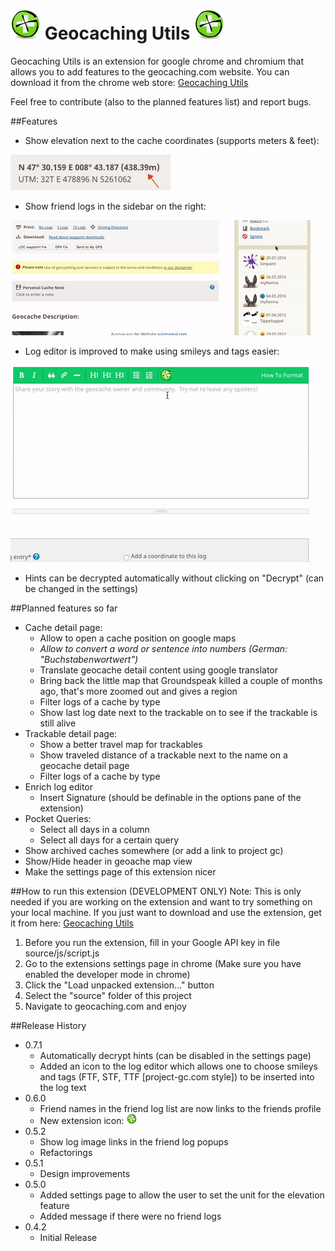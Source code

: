 # ![image of elevation feature](source/img/appIcon48.png "Elevation Feature") Geocaching Utils ![image of elevation feature](source/img/appIcon48.png "Elevation Feature") 
Geocaching Utils is an extension for google chrome and chromium that allows you to add features to the geocaching.com website. You can download it from the chrome web store: [Geocaching Utils](https://chrome.google.com/webstore/detail/geocaching-utils/aiddapoflafkbecobkoiakgagaijacaa)


Feel free to contribute (also to the planned features list) and report bugs.

##Features
- Show elevation next to the cache coordinates (supports meters & feet):

![image of elevation feature](readmeRcs/ElevationFeature.png
 "Elevation Feature")
 
- Show friend logs in the sidebar on the right: 

![image of friend list feature](readmeRcs/FriendListFeature.gif
 "Friend List Feature")

- Log editor is improved to make using smileys and tags easier:

![image of friend list feature](readmeRcs/EditorEnhancementFeature.gif
 "Editor Enhancement Feature")

- Hints can be decrypted automatically without clicking on "Decrypt" (can be changed in the settings) 
 
##Planned features so far
- Cache detail page:
	- Allow to open a cache position on google maps
	- *Allow to convert a word or sentence into numbers (German: "Buchstabenwortwert")*
	- Translate geocache detail content using google translator
	- Bring back the little map that Groundspeak killed a couple of months ago, that's more zoomed out and gives a region
	- Filter logs of a cache by type
	- Show last log date next to the trackable on to see if the trackable is still alive
- Trackable detail page:
	- Show a better travel map for trackables
	- Show traveled distance of a trackable next to the name on a geocache detail page
	- Filter logs of a cache by type
- Enrich log editor
	- Insert Signature (should be definable in the options pane of the extension)
- Pocket Queries:
	- Select all days in a column
	- Select all days for a certain query
- Show archived caches somewhere (or add a link to project gc)
- Show/Hide header in geoache map view
- Make the settings page of this extension nicer

##How to run this extension (DEVELOPMENT ONLY)
Note: This is only needed if you are working on the extension and want to try something on your local machine. If you just want to download and use the extension, get it from here: [Geocaching Utils](https://chrome.google.com/webstore/detail/geocaching-utils/aiddapoflafkbecobkoiakgagaijacaa)

1. Before you run the extension, fill in your Google API key in file source/js/script.js
2. Go to the extensions settings page in chrome (Make sure you have enabled the developer mode in chrome)
3. Click the "Load unpacked extension..." button
4. Select the "source" folder of this project
5. Navigate to geocaching.com and enjoy

##Release History
- 0.7.1
	- Automatically decrypt hints (can be disabled in the settings page)
	- Added an icon to the log editor which allows one to choose smileys and tags (FTF, STF, TTF [project-gc.com style]) to be inserted into the log text
- 0.6.0
	- Friend names in the friend log list are now links to the friends profile
	- New extension icon: ![image of elevation feature](source/img/appIcon16.png "Elevation Feature") 
- 0.5.2
	- Show log image links in the friend log popups
	- Refactorings
- 0.5.1
	- Design improvements
- 0.5.0
	- Added settings page to allow the user to set the unit for the elevation feature
	- Added message if there were no friend logs
- 0.4.2
	- Initial Release